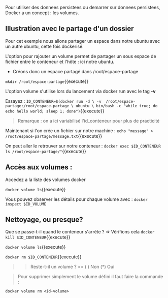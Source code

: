 Pour utiliser des donnees persistees ou demarrer sur donnees persistees, Docker a un concept : les volumes.

## Illustration avec le partage d'un dossier

Pour cet exemple nous allons partager un espace dans notre ubuntu avec un autre ubuntu, cette fois dockerisé.

L'option pour rajouter un volume permet de partager un sous espace de fichier entre le conteneur et l'hôte : ici notre ubuntu.

- Créons donc un espace partagé dans /root/espace-partage

`
mkdir /root/espace-partage
`{{execute}}

L'option volume s'utilise lors du lancement via docker run avec le tag **-v**

Essayez :
`
ID_CONTENEUR=$(docker run -d \
-v  /root/espace-partage:/root/espace-partage \
ubuntu \
bin/bash -c "while true; do echo hello world; sleep 1; done")
`{{execute}}

> Remarque : on a ici variabilisé l'id_conteneur pour plus de practicité


Maintenant si l'on crée un fichier sur notre machine :
`
echo "message" > /root/espace-partage/message.txt
`{{execute}}

On peut aller le retrouver sur notre conteneur :
`
docker exec $ID_CONTENEUR ls /root/espace-partage/"
`{{execute}}

## Accès aux volumes :
Accédez a la liste des volumes docker

`
docker volume ls
`{{execute}}

Vous pouvez observer les détails pour chaque volume avec : 
`
docker inspect $ID_VOLUME
`

## Nettoyage, ou presque?

Que se passe-t-il quand le conteneur s'arrête ? => Vérifions cela
`
docker kill $ID_CONTENEUR
`{{execute}}

`
docker volume ls
`{{execute}}

`
docker rm $ID_CONTENEUR
`{{execute}}

>> Reste-t-il un volume ?  <<
( ) Non
(*) Oui

> Pour supprimer simplement le volume défini il faut faire la commande : 

`
docker volume rm <id-volume>
`

